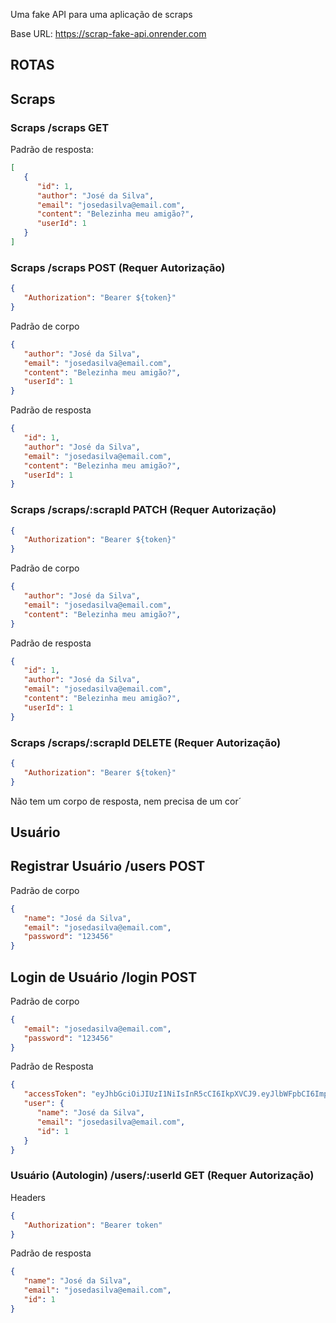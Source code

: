 Uma fake API para uma aplicação de scraps

Base URL: https://scrap-fake-api.onrender.com

## ROTAS

## Scraps

### Scraps /scraps GET

Padrão de resposta:

```json
[
   {
      "id": 1,
      "author": "José da Silva",
      "email": "josedasilva@email.com",
      "content": "Belezinha meu amigão?",
      "userId": 1
   }
]
```

### Scraps /scraps POST (Requer Autorização)

```json
{
   "Authorization": "Bearer ${token}"
}
```

Padrão de corpo

```json
{
   "author": "José da Silva",
   "email": "josedasilva@email.com",
   "content": "Belezinha meu amigão?",
   "userId": 1
}
```

Padrão de resposta

```json
{
   "id": 1,
   "author": "José da Silva",
   "email": "josedasilva@email.com",
   "content": "Belezinha meu amigão?",
   "userId": 1
}
```

### Scraps /scraps/:scrapId PATCH (Requer Autorização)

```json
{
   "Authorization": "Bearer ${token}"
}
```

Padrão de corpo

```json
{
   "author": "José da Silva",
   "email": "josedasilva@email.com",
   "content": "Belezinha meu amigão?",
}
```

Padrão de resposta

```json
{
   "id": 1,
   "author": "José da Silva",
   "email": "josedasilva@email.com",
   "content": "Belezinha meu amigão?",
   "userId": 1
}
```

### Scraps /scraps/:scrapId DELETE (Requer Autorização)

```json
{
   "Authorization": "Bearer ${token}"
}
```

Não tem um corpo de resposta, nem precisa de um cor´

## Usuário

## Registrar Usuário /users POST

Padrão de corpo

```json
{
   "name": "José da Silva",
   "email": "josedasilva@email.com",
   "password": "123456"
}
```

## Login de Usuário /login POST

Padrão de corpo

```json
{
   "email": "josedasilva@email.com",
   "password": "123456"
}
```

Padrão de Resposta

```json
{
   "accessToken": "eyJhbGciOiJIUzI1NiIsInR5cCI6IkpXVCJ9.eyJlbWFpbCI6ImpvaG5kb2VAZW1haWwuY29tIiwiaWF0IjoxNjgxMjI2MzU1LCJleHAiOjE2ODEyMjk5NTUsInN1YiI6IjIifQ.HoHzAjg6luV9k6v8zHyewSTHsUnAKDBIbFiIS0r_joM",
   "user": {
      "name": "José da Silva",
      "email": "josedasilva@email.com",
      "id": 1
   }
}
```

### Usuário (Autologin) /users/:userId GET (Requer Autorização)

Headers

```json
{
   "Authorization": "Bearer token"
}
```

Padrão de resposta

```json
{
   "name": "José da Silva",
   "email": "josedasilva@email.com",
   "id": 1
}
```
